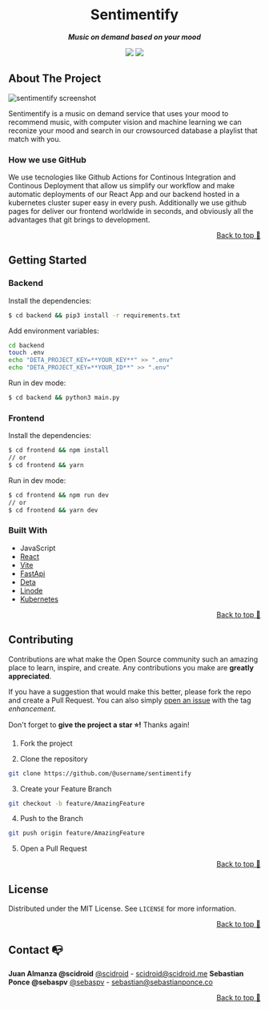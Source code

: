 <div align="center">

# Sentimentify

**_Music on demand based on your mood_**

</div>

<div align="center">

![](https://img.shields.io/badge/Contributions-Welcome-brightgreen.svg)
![](https://img.shields.io/badge/Maintained%3F-Yes-brightgreen.svg)

</div>

## About The Project

![sentimentify screenshot](https://ucarecdn.com/55f8ad6e-6932-4ecb-831f-330bfc3fdbe9/)

Sentimentify is a music on demand service that uses your mood to recommend music, with computer vision and machine learning we can reconize your mood and search in our crowsourced database a playlist that match with you.

### How we use GitHub

We use tecnologies like Github Actions for Continous Integration and Continous Deployment that allow us simplify our workflow and make automatic deployments of our React App and our backend hosted in a kubernetes cluster super easy in every push. Additionally we use github pages for deliver our frontend worldwide in seconds, and obviously all the advantages that git brings to development.

<p align="right"><a href="#top">Back to top 🔼</a></p>

## Getting Started

### Backend

Install the dependencies:

```sh
$ cd backend && pip3 install -r requirements.txt
```

Add environment variables:

```sh
cd backend
touch .env
echo "DETA_PROJECT_KEY=**YOUR_KEY**" >> ".env"
echo "DETA_PROJECT_KEY=**YOUR_ID**" >> ".env"
```

Run in dev mode:

```sh
$ cd backend && python3 main.py
```

### Frontend

Install the dependencies:

```sh
$ cd frontend && npm install
// or
$ cd frontend && yarn
```

Run in dev mode:

```sh
$ cd frontend && npm run dev
// or
$ cd frontend && yarn dev
```

### Built With

- JavaScript
- [React](https://reactjs.org)
- [Vite](https://vitejs.dev)
- [FastApi](https://fastapi.tiangolo.com)
- [Deta](https://deta.sh)
- [Linode](https://linode.com)
- [Kubernetes](https://kubernetes.io)

<p align="right"><a href="#top">Back to top 🔼</a></p>

## Contributing

Contributions are what make the Open Source community such an amazing place to learn, inspire, and create. Any contributions you make are **greatly appreciated**.

If you have a suggestion that would make this better, please fork the repo and create a Pull Request. You can also simply [open an issue](https://github.com/pumasteam/sentimentify/issues) with the tag _enhancement_.

Don't forget to **give the project a star ⭐!** Thanks again!

1. Fork the project

2. Clone the repository

```bash
git clone https://github.com/@username/sentimentify
```

3. Create your Feature Branch

```bash
git checkout -b feature/AmazingFeature
```

4. Push to the Branch

```bash
git push origin feature/AmazingFeature
```

5. Open a Pull Request

<p align="right"><a href="#top">Back to top 🔼</a></p>

## License

Distributed under the MIT License. See `LICENSE` for more information.

<p align="right"><a href="#top">Back to top 🔼</a></p>

## Contact 📭

**Juan Almanza @scidroid**
[@scidroid](https://scidroid.me/) - scidroid@scidroid.me
**Sebastian Ponce @sebaspv**
[@sebaspv](https://sebastianponce.co/) - sebastian@sebastianponce.co

<p align="right"><a href="#top">Back to top 🔼</a></p>
